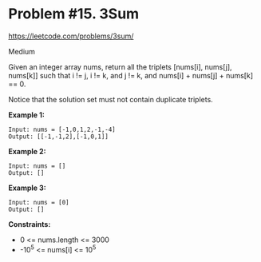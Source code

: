 # Problem #15. 3Sum
<https://leetcode.com/problems/3sum/>

Medium

Given an integer array nums, return all the triplets [nums[i], nums[j], nums[k]] such that i != j, i != k, and j != k, and nums[i] + nums[j] + nums[k] == 0.

Notice that the solution set must not contain duplicate triplets.

**Example 1:**

    Input: nums = [-1,0,1,2,-1,-4]
    Output: [[-1,-1,2],[-1,0,1]]

**Example 2:**

    Input: nums = []
    Output: []

**Example 3:**

    Input: nums = [0]
    Output: []

**Constraints:**

* 0 <= nums.length <= 3000
* -10<sup>5</sup> <= nums[i] <= 10<sup>5</sup>
